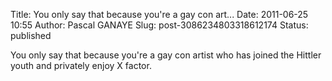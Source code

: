 Title: You only say that because you&#39;re a gay con art...
Date: 2011-06-25 10:55
Author: Pascal GANAYE
Slug: post-3086234803318612174
Status: published

You only say that because you're a gay con artist who has joined the Hittler youth and privately enjoy X factor.

